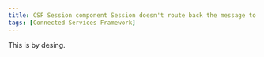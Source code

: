 ```yaml
---
title: CSF Session component Session doesn't route back the message to the sender
tags: [Connected Services Framework]
---
```

This is by desing.
